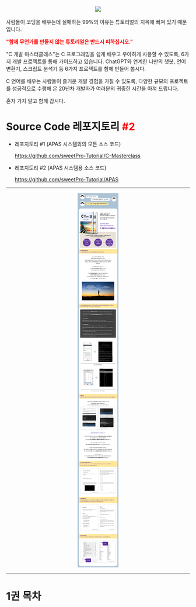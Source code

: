 <div align=center>
	<img src="https://capsule-render.vercel.app/api?type=waving&color=auto&height=200&section=header&text=C%20%EA%B0%9C%EB%B0%9C%20%EB%A7%88%EC%8A%A4%ED%84%B0%ED%81%B4%EB%9E%98%EC%8A%A4&fontSize=90" />	
</div>


사람들이 코딩을 배우는데 실패하는 99%의 이유는 튜토리얼의 지옥에 빠져 있기 때문입니다. 

<span style="color: red"><b>"함께 무언가를 만들지 않는 튜토리얼은 반드시 피하십시오."</b></span>

"C 개발 마스터클래스"는 C 프로그래밍을 쉽게 배우고 우아하게 사용할 수 있도록, 
6가지 개발 프로젝트를 통해 가이드하고 있습니다.
ChatGPT와 연계한 나만의 챗봇, 언어 변환기, 스크립트 분석기 등 6가지 프로젝트를 함께 만들어 봅시다. 

C 언어를 배우는 사람들이 즐거운 개발 경험을 가질 수 있도록, 
다양한 규모의 프로젝트를 성공적으로 수행해 온 20년차 개발자가 여러분의 귀중한 시간을 아껴 드립니다.

혼자 가지 말고 함께 갑시다.


# Source Code 레포지토리 <span style="color:red">#2</span>

+ 레포지토리 #1 (APAS 시스템외의 모든 소스 코드)
  
  https://github.com/sweetPro-Tutorial/C-Masterclass
  
+ 레포지토리 #2 (APAS 시스템용 소스 코드)
  
  https://github.com/sweetPro-Tutorial/APAS

---

<div align=center>
	<img src="https://github.com/sweetPro-Tutorial/sweetPro-Tutorial/blob/main/book_description-754.jpg" />	
</div>

---

# 1권 목차 






